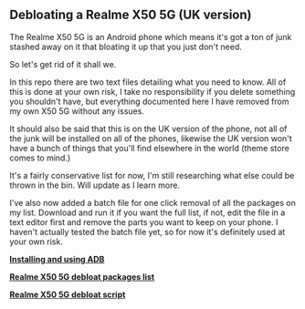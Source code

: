 ## Debloating a Realme X50 5G (UK version)

The Realme X50 5G is an Android phone which means it's got a ton of junk stashed away on it that bloating it up that you just don't need.

So let's get rid of it shall we.

In this repo there are two text files detailing what you need to know. All of this is done at your own risk, I take no responsibility if you delete something you shouldn't have, but everything documented here I have removed from my own X50 5G without any issues.

It should also be said that this is on the UK version of the phone, not all of the junk will be installed on all of the phones, likewise the UK version won't have a bunch of things that you'll find elsewhere in the world (theme store comes to mind.)

It's a fairly conservative list for now, I'm still researching what else could be thrown in the bin. Will update as I learn more.

I've also now added a batch file for one click removal of all the packages on my list. Download and run it if you want the full list, if not, edit the file in a text editor first and remove the parts you want to keep on your phone. I haven't actually tested the batch file yet, so for now it's definitely used at your own risk.

[**Installing and using ADB**](https://github.com/sh1nyfox/realme-x50-debloating/blob/main/installing-adb.md)

[**Realme X50 5G debloat packages list**](https://github.com/sh1nyfox/realme-x50-debloating/blob/main/debloat-packages-list.md)

[**Realme X50 5G debloat script**](https://github.com/sh1nyfox/realme-x50-debloating/blob/main/debloat-script.bat)
